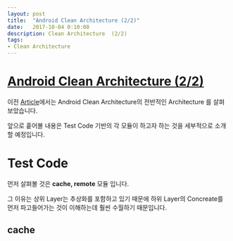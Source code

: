 ```yaml
---
layout: post
title:  "Android Clean Architecture (2/2)"
date:   2017-10-04 0:10:00
description: Clean Architecture  (2/2)
tags:
- Clean Architecture
---
```


# [Android Clean Architecture  (2/2)](https://github.com/bufferapp/clean-architecture-components-boilerplate)

이전 [Article](Android-Clean-Architecture1.html)에서는 
Android Clean Architecture의 전반적인 Architecture 를 살펴보았습니다. 

앞으로 훝어볼 내용은 Test Code 기반의 각 모듈이 하고자 하는 것을 세부적으로 소개할 예정입니다.

# Test Code
먼저 살펴볼 것은 **cache, remote** 모듈 입니다. 

그 이유는 상위 Layer는 추상화를 포함하고 있기 때문에 하위 Layer의 Concreate를 먼저 파고들어가는 것이 이해하는데 훨씬 수월하기 때문입니다. 

## cache

